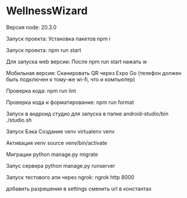 # WellnessWizard

Версия node:
20.3.0

Запуск проекта:
Установка пакетов
npm i

Запуск проекта:
npm run start

Для запуска web версии:
После npm run start нажать w

Мобильная версия:
Сканировать QR через Expo Go
(телефон должен быть подключен к тому-же wi-fi, что и компьютер)

Проверка кода:
npm run lint

Проверка кода и форматирование:
npm run format

Запуск в андроид студио
для запуска в папке
android-studio/bin
./studio.sh

Запуск Бэка
Создание venv
virtualenv venv

Активация venv
source venv/bin/activate

Миграции
python manage.py migrate

Запус сервера
python manage.py runserver

Запуск тестового апи через ngrok:
ngrok http 8000

добавить разрешения в settings
сменить url в константах
